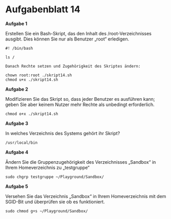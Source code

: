 # Aufgabenblatt 14

**Aufgabe 1**

Erstellen Sie ein Bash-Skript, das den Inhalt des /root-Verzeichnisses ausgibt. Dies können Sie nur als Benutzer „root“ erledigen.

```
#! /bin/bash

ls /

Danach Rechte setzen und Zugehörigkeit des Skriptes ändern:

chown root:root ./skript14.sh
chmod u+x ./skript14.sh
```

**Aufgabe 2**

Modifizieren Sie das Skript so, dass jeder Benutzer es ausführen kann; geben Sie aber keinem Nutzer mehr Rechte als unbedingt erforderlich.

`chmod o+x ./skript14.sh`


**Aufgabe 3**

In welches Verzeichnis des Systems gehört ihr Skript?

`/usr/local/bin`


**Aufgabe 4**

Ändern Sie die Gruppenzugehörigkeit des Verzeichnisses „Sandbox“ in Ihrem Homeverzeichnis zu „testgruppe“

`sudo chgrp testgruppe ~/Playground/Sandbox/`


**Aufgabe 5**

Versehen Sie das Verzeichnis „Sandbox“ in Ihrem Homeverzeichnis mit dem SGID-Bit und überprüfen sie ob es funktioniert.

`sudo chmod g+s ~/Playground/Sandbox/`
